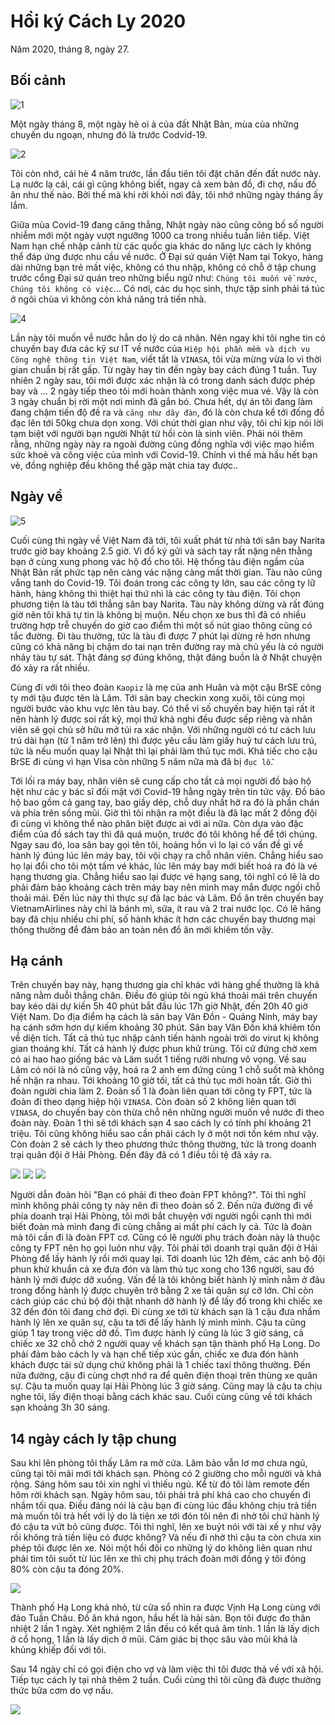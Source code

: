# Hồi ký Cách Ly 2020

Năm 2020, tháng 8, ngày 27.

## Bối cảnh

![1](1.jpg)

Một ngày tháng 8, một ngày hè oi ả của đất Nhật Bản, mùa của những chuyến du ngoạn, nhưng đó là trước Codvid-19.

![2](2.jpg)

Tôi còn nhớ, cái hè 4 năm trước, lần đầu tiên tôi đặt chân đến đất nước này. Lạ nước lạ cái, cái gì cũng không biết, ngay cả xem bản đồ, đi chợ, nấu đồ ăn như thế nào. Bởi thế mà khi rời khỏi nơi đây, tôi nhớ những ngày tháng ấy lắm.

Giữa mùa Covid-19 đang căng thẳng, Nhật ngày nào cũng công bố số người nhiễm mới một ngày vượt ngưỡng 1000 ca trong nhiều tuần liên tiếp. Việt Nam hạn chế nhập cảnh từ các quốc gia khác do năng lực cách ly không thể đáp ứng được nhu cầu về nước. Ở Đại sứ quán Việt Nam tại Tokyo, hàng dài những bạn trẻ mất việc, không có thu nhập, không có chỗ ở tập chung trước cổng Đại sứ quán treo những biểu ngữ như: `Chúng tôi muốn về nước`, `Chúng tôi không có việc`... Có nơi, các du học sinh, thực tập sinh phải tá túc ở ngôi chùa vì không còn khả năng trả tiền nhà.

![4](4.jpg)

Lần này tôi muốn về nước hẳn do lý do cá nhân. Nên ngay khi tôi nghe tin có chuyến bay đưa các kỹ sư IT về nước của `Hiệp hội phần mềm và dịch vụ Công nghệ thông tin Việt Nam`, viết tắt là `VINASA`, tôi vừa mừng vừa lo vì thời gian chuẩn bị rất gấp. Từ ngày hay tin đến ngày bay cách đúng 1 tuần. Tuy nhiên 2 ngày sau, tôi mới được xác nhận là có trong danh sách được phép bay và ... 2 ngày tiếp theo tôi mới hoàn thành xong việc mua vé. Vậy là còn 3 ngày chuẩn bị rời một nơi mình đã gắn bó. Chưa hết, dự án tôi đang làm đang chậm tiến độ đề ra và `căng như dây đàn`, đó là còn chưa kể tới đống đồ đạc lên tới 50kg chưa dọn xong. Với chút thời gian như vậy, tôi chỉ kịp nói lời tạm biệt với người bạn người Nhật từ hồi còn là sinh viên. Phải nói thêm rằng, những ngày này ra ngoài đường cũng đồng nghĩa với việc mạo hiểm sức khoẻ và công việc của mình với Covid-19. Chính vì thế mà hầu hết bạn vè, đồng nghiệp đều không thể gặp mặt chia tay được..

## Ngày về

![5](5.jpg)

Cuối cùng thì ngày về Việt Nam đã tới, tôi xuất phát từ nhà tới sân bay Narita trước giờ bay khoảng 2.5 giờ. Vì đồ ký gửi và sách tay rất nặng nên thằng bạn ở cùng xung phong vác hộ đồ cho tôi. Hệ thống tàu điện ngầm của Nhật Bản rất phức tạp nên càng vác nặng càng mất thời gian. Tàu nào cũng vắng tanh do Covid-19. Tôi đoán trong các công ty lớn, sau các công ty lữ hành, hàng không thì thiệt hại thứ nhì là các công ty tàu điện. Tôi chọn phương tiện là tàu tới thẳng sân bay Narita. Tàu này không dừng và rất đúng giờ nên tôi khá tự tin là không bị muộn. Nếu chọn xe bus thì đã có nhiều trường hợp trễ chuyến do giờ cao điểm thì một số nút giao thông cũng có tắc đường. Đi tàu thường, tức là tàu đi được 7 phút lại dừng rẻ hơn nhưng cũng có khả năng bị chậm do tai nạn trên đường ray mà chủ yếu là có người nhảy tàu tự sát. Thật đáng sợ đúng không, thật đáng buồn là ở Nhật chuyện đó xảy ra rất nhiều.

Cùng đi với tôi theo đoàn `Kaopiz` là mẹ của anh Huân và một cậu BrSE công ty mới tậu được tên là Lâm. Tới sân bay checkin xong xuôi, tôi cùng mọi người bước vào khu vực lên tàu bay. Có thể vì số chuyến bay hiện tại rất ít nên hành lý được soi rất kỹ, mọi thứ khả nghi đều được sếp riêng và nhân viên sẽ gọi chủ sở hữu mở túi ra xác nhận. Với những người có tư cách lưu trú dài hạn (từ 1 năm trở lên) thì được yêu cầu làm giấy huỷ tư cách lưu trú, tức là nếu muốn quay lại Nhật thì lại phải làm thủ tục mới. Khá tiếc cho cậu BrSE đi cùng vì hạn Visa còn những 5 năm nữa mà đã bị `đục lỗ`.

Tới lối ra máy bay, nhân viên sẽ cung cấp cho tất cả mọi người đồ bảo hộ hệt như các y bác sĩ đối mặt với Covid-19 hằng ngày trên tin tức vậy. Đồ bảo hộ bao gồm cả gang tay, bao giầy dép, chỗ duy nhất hở ra đó là phần chán và phía trên sống mũi. Giờ thì tôi nhận ra một điều là đã lạc mất 2 đồng đội đi cùng vì không thể nào phân biệt được ai với ai nữa. Còn dựa vào đặc điểm của đồ sách tay thì đã quá muộn, trước đó tôi không hề để tới chúng. Ngay sau đó, loa sân bay gọi tên tôi, hoảng hồn vì lo lại có vấn đề gì về hành lý đúng lúc lên máy bay, tôi vội chạy ra chỗ nhân viên. Chẳng hiểu sao họ lại đổi cho tôi một tấm vé khác, lúc lên máy bay mới biết hoá ra đó là vé hạng thương gia. Chẳng hiểu sao lại được vé hạng sang, tôi nghĩ có lẽ là do phải đảm bảo khoảng cách trên máy bay nên mình may mắn được ngồi chỗ thoải mái. Đến lúc này thì thực sự đã lạc bác và Lâm. Đồ ăn trên chuyến bay VietnamAirlines này chỉ là bánh mì, sữa, ít rau và 2 trai nước lọc. Có lẽ hãng bay đã chịu nhiều chi phí, số hành khác ít hơn các chuyến bay thương mại thông thường để đảm bảo an toàn nên đồ ăn mới khiêm tốn vậy.

## Hạ cánh

Trên chuyến bay này, hạng thương gia chỉ khác với hàng ghế thường là khả năng nằm duỗi thẳng chân. Điều đó giúp tôi ngủ khá thoải mái trên chuyến bay kéo dài dự kiến 5h 40 phút bắt đầu lúc 17h giờ Nhật, đến 20h 40 giờ Việt Nam. Do địa điểm hạ cách là sân bay Vân Đồn - Quảng Ninh, máy bay hạ cánh sớm hơn dự kiếm khoảng 30 phút. Sân bay Vân Đồn khá khiêm tốn về diện tích. Tất cả thủ tục nhập cảnh tiến hành ngoài trời do virut kị không gian thoáng khí. Tất cả hành lý được phun khử trùng. Tôi cứ đứng chờ xem có ai hao hao giống bác và Lâm suốt 1 tiếng rưỡi nhưng vô vọng. Về sau Lâm có nói là nó cũng vậy, hoá ra 2 anh em đứng cùng 1 chỗ suốt mà không hề nhận ra nhau. Tới khoảng 10 giờ tối, tất cả thủ tục mới hoàn tất. Giờ thì đoàn người chia làm 2. Đoàn số 1 là đoàn liên quan tới công ty FPT, tức là đoàn đi theo dạng hiệp hội `VINASA`. Còn đoàn số 2 không liên quan tới `VINASA`, do chuyến bay còn thừa chỗ nên những người muốn về nước đi theo đoàn này. Đoàn 1 thì sẽ tới khách sạn 4 sao cách ly có tính phí khoảng 21 triệu. Tôi cũng không hiểu sao cần phải cách ly ở một nơi tốn kém như vậy. Còn đoàn 2 sẽ cách ly theo phương thức thông thường, tức là trong doanh trại quân đội ở Hải Phòng. Đến đây đã có 1 điều tồi tệ đã xảy ra.

![](6.jpg)
![](7.jpg)
![](8.jpg)

Người dẫn đoàn hỏi "Bạn có phải đi theo đoàn FPT không?". Tôi thì nghĩ mình không phải công ty này nên đi theo đoàn số 2. Đến nửa đường đi về phía doanh trại Hải Phòng, tôi mới bắt chuyện với người ngồi cạnh thì mới biết đoàn mà mình đang đi cùng chẳng ai mất phí cách ly cả. Tức là đoàn mà tôi cần đi là đoàn FPT cơ. Cũng có lẽ người phụ trách đoàn này là thuộc công ty FPT nên họ gọi luôn như vậy. Tôi phải tới doanh trại quân đội ở Hải Phòng để lấy hành lý rồi mới quay lại. Tới doanh lúc 12h đêm, các anh bộ đội phun khử khuẩn cả xe đưa đón và làm thủ tục xong cho 136 người, sau đó hành lý mới được dỡ xuống. Vấn đề là tôi không biết hành lý mình nằm ở đâu trong đống hành lý được chuyên trở bằng 2 xe tải quân sự cỡ lớn. Chỉ còn cách giúp các chú bộ đội thật nhanh dỡ hành lý để lấy đồ trong khi chiếc xe 32 đến đón tôi đang chờ đợi. Đi cùng xe tới từ khách sạn là 1 cậu đưa nhầm hành lý lên xe quân sự, cậu ta tới để lấy hành lý mình mình. Cậu ta cũng giúp 1 tay trong việc dỡ đồ. Tìm được hành lý cũng là lúc 3 giờ sáng, cả chiếc xe 32 chỗ chở 2 người quay về khách sạn tận thành phố Hạ Long. Do phải đảm bảo cách ly và hạn chế tiếp xúc gần, chiếc xe đưa đón hành khách được tái sử dụng chứ không phải là 1 chiếc taxi thông thường. Đến nửa đường, cậu đi cùng chợt nhớ ra để quên điện thoại trên thùng xe quân sự. Cậu ta muốn quay lại Hải Phòng lúc 3 giờ sáng. Cũng may là cậu ta chịu nghe tôi, lấy điện thoại bằng cách khác sau. Cuối cùng cũng về tới khách sạn khoảng 3h 30 sáng.

## 14 ngày cách ly tập chung

Sau khi lên phòng tôi thấy Lâm ra mở cửa. Lâm bảo vẫn lơ mơ chưa ngủ, cũng tại tôi mãi mới tới khách sạn. Phòng có 2 giường cho mỗi người và khá rộng. Sáng hôm sau tôi xin nghỉ vì thiếu ngủ. Kể từ đó tôi làm remote đến hôm rời khách sạn. Ngày hôm sau, tôi phải trả phí khá cao cho chuyến đi nhầm tối qua. Điều đáng nói là cậu bạn đi cùng lúc đầu không chịu trả tiền mà muốn tôi trả hết với lý do là tiện xe tới đón tôi nên đi nhờ tôi chứ hành lý đó cậu ta vứt bỏ cũng được. Tôi thì nghĩ, lên xe buýt nói với tài xế y như vậy rồi không trả tiền liệu có được không? Và nếu đi nhờ thì cậu ta còn chưa xin phép tôi được lên xe. Nói một hồi đôi co những lý do không liên quan như phải tìm tôi suốt từ lúc lên xe thì chị phụ trách đoàn mới đồng ý tôi đóng 80% còn cậu ta đóng 20%.

![](9.jpg)

Thành phố Hạ Long khá nhỏ, từ cửa sổ nhìn ra được Vịnh Hạ Long cùng với đảo Tuần Châu. Đồ ăn khá ngon, hầu hết là hải sản. Bọn tôi được đo thân nhiệt 2 lần 1 ngày. Xét nghiệm 2 lần đều có kết quả âm tính. 1 lần là lấy dịch ở cổ họng, 1 lần là lấy dịch ở mũi. Cảm giác bị thọc sâu vào mũi khá là khủng khiếp đối với tôi.

Sau 14 ngày chỉ có gọi điện cho vợ và làm việc thì tôi được thả về với xã hội. Tiếp tục cách ly tại nhà thêm 2 tuần. Cuối cùng thì tôi cũng đã được thưởng thức bữa cơm do vợ nấu.

![](10.png)
